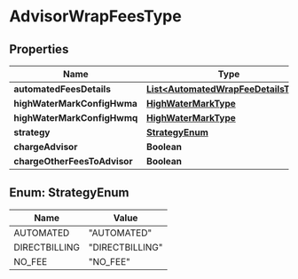 

# AdvisorWrapFeesType


## Properties

| Name | Type | Description | Notes |
|------------ | ------------- | ------------- | -------------|
|**automatedFeesDetails** | [**List&lt;AutomatedWrapFeeDetailsType&gt;**](AutomatedWrapFeeDetailsType.md) |  |  [optional] |
|**highWaterMarkConfigHwma** | [**HighWaterMarkType**](HighWaterMarkType.md) |  |  [optional] |
|**highWaterMarkConfigHwmq** | [**HighWaterMarkType**](HighWaterMarkType.md) |  |  [optional] |
|**strategy** | [**StrategyEnum**](#StrategyEnum) |  |  [optional] |
|**chargeAdvisor** | **Boolean** |  |  [optional] |
|**chargeOtherFeesToAdvisor** | **Boolean** |  |  [optional] |



## Enum: StrategyEnum

| Name | Value |
|---- | -----|
| AUTOMATED | &quot;AUTOMATED&quot; |
| DIRECTBILLING | &quot;DIRECTBILLING&quot; |
| NO_FEE | &quot;NO_FEE&quot; |



